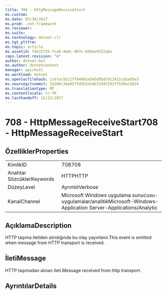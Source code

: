 ```yaml
---
title: 708 - HttpMessageReceiveStart
ms.custom: 
ms.date: 03/30/2017
ms.prod: .net-framework
ms.reviewer: 
ms.suite: 
ms.technology: dotnet-clr
ms.tgt_pltfrm: 
ms.topic: article
ms.assetid: fde15725-fca8-4e8c-963c-6d9ae9552a8a
caps.latest.revision: "4"
author: dotnet-bot
ms.author: dotnetcontent
manager: wpickett
ms.workload: dotnet
ms.openlocfilehash: 1c6fac92c2ff84681e545d95d7912421c92e85e3
ms.sourcegitcommit: 16186c34a957fdd52e5db7294f291f7530ac9d24
ms.translationtype: MT
ms.contentlocale: tr-TR
ms.lasthandoff: 12/22/2017
---
```

# <a name="708---httpmessagereceivestart"></a><span data-ttu-id="95e13-102">708 - HttpMessageReceiveStart</span><span class="sxs-lookup"><span data-stu-id="95e13-102">708 - HttpMessageReceiveStart</span></span>
## <a name="properties"></a><span data-ttu-id="95e13-103">Özellikler</span><span class="sxs-lookup"><span data-stu-id="95e13-103">Properties</span></span>  
  
|||  
|-|-|  
|<span data-ttu-id="95e13-104">Kimlik</span><span class="sxs-lookup"><span data-stu-id="95e13-104">ID</span></span>|<span data-ttu-id="95e13-105">708</span><span class="sxs-lookup"><span data-stu-id="95e13-105">708</span></span>|  
|<span data-ttu-id="95e13-106">Anahtar Sözcükler</span><span class="sxs-lookup"><span data-stu-id="95e13-106">Keywords</span></span>|<span data-ttu-id="95e13-107">HTTP</span><span class="sxs-lookup"><span data-stu-id="95e13-107">HTTP</span></span>|  
|<span data-ttu-id="95e13-108">Düzey</span><span class="sxs-lookup"><span data-stu-id="95e13-108">Level</span></span>|<span data-ttu-id="95e13-109">Ayrıntılı</span><span class="sxs-lookup"><span data-stu-id="95e13-109">Verbose</span></span>|  
|<span data-ttu-id="95e13-110">Kanal</span><span class="sxs-lookup"><span data-stu-id="95e13-110">Channel</span></span>|<span data-ttu-id="95e13-111">Microsoft Windows uygulama sunucusu-uygulamalar/analitik</span><span class="sxs-lookup"><span data-stu-id="95e13-111">Microsoft-Windows-Application Server-Applications/Analytic</span></span>|  
  
## <a name="description"></a><span data-ttu-id="95e13-112">Açıklama</span><span class="sxs-lookup"><span data-stu-id="95e13-112">Description</span></span>  
 <span data-ttu-id="95e13-113">HTTP taşıma iletiden alındığında bu olay yayınlanır.</span><span class="sxs-lookup"><span data-stu-id="95e13-113">This event is emitted when message from HTTP transport is received.</span></span>  
  
## <a name="message"></a><span data-ttu-id="95e13-114">İleti</span><span class="sxs-lookup"><span data-stu-id="95e13-114">Message</span></span>  
 <span data-ttu-id="95e13-115">HTTP taşımadan alınan ileti.</span><span class="sxs-lookup"><span data-stu-id="95e13-115">Message received from http transport.</span></span>  
  
## <a name="details"></a><span data-ttu-id="95e13-116">Ayrıntılar</span><span class="sxs-lookup"><span data-stu-id="95e13-116">Details</span></span>
